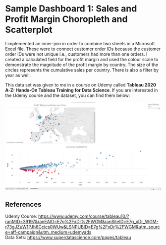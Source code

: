 # Sample Dashboard 1: Sales and Profit Margin Choropleth and Scatterplot
I implemented an inner-join in order to combine two sheets in a Microsoft Excel file. These were to connect customer order IDs because the customer order IDs were not unique i.e., 
customers had more than one orders. I created a calculated field for the profit margin and used the colour scale to demonstrate the magnitude of the profit margin by country. 
The size of the circles represents the cumulative sales per country. There is also a filter by year as well. 
<br/>

This data set was given to me in a course on Udemy called **Tableau 2020 A-Z: Hands-On Tableau Training for Data Science**.
If you are interested in the Udemy course and the dataset, you can find them below:

![Screen Shot](https://github.com/toasted-marshmallow/Tableau-Practice/blob/main/dashboard_1_sample_geography/dashboard_geo_scatter.jpg)
## References
Udemy Course: https://www.udemy.com/course/tableau10/?ranMID=39197&ranEAID=E7g%2FxDr%2FWGM&ranSiteID=E7g_xDr_WGM-r73gJZuW1PJh6Ccics0WUw&LSNPUBID=E7g%2FxDr%2FWGM&utm_source=aff-campaign&utm_medium=udemyads
<br>
Data Sets: https://www.superdatascience.com/pages/tableau
